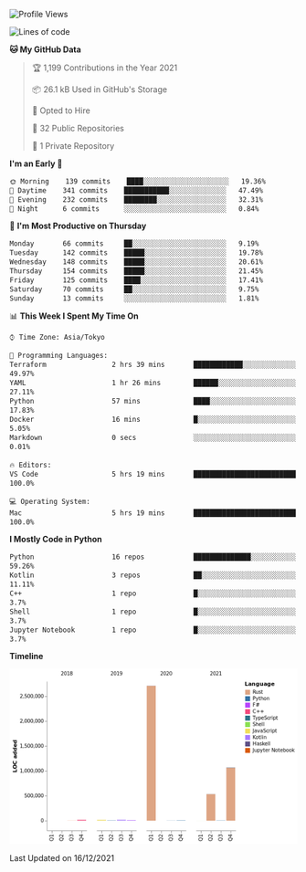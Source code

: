 <!--START_SECTION:waka-->
![Profile Views](http://img.shields.io/badge/Profile%20Views-0-blue)

![Lines of code](https://img.shields.io/badge/From%20Hello%20World%20I%27ve%20Written-4%20Million%20lines%20of%20code-blue)

**🐱 My GitHub Data** 

> 🏆 1,199 Contributions in the Year 2021
 > 
> 📦 26.1 kB Used in GitHub's Storage 
 > 
> 💼 Opted to Hire
 > 
> 📜 32 Public Repositories 
 > 
> 🔑 1 Private Repository 
 > 
**I'm an Early 🐤** 

```text
🌞 Morning    139 commits    ████░░░░░░░░░░░░░░░░░░░░░   19.36% 
🌆 Daytime    341 commits    ███████████░░░░░░░░░░░░░░   47.49% 
🌃 Evening    232 commits    ████████░░░░░░░░░░░░░░░░░   32.31% 
🌙 Night      6 commits      ░░░░░░░░░░░░░░░░░░░░░░░░░   0.84%

```
📅 **I'm Most Productive on Thursday** 

```text
Monday       66 commits     ██░░░░░░░░░░░░░░░░░░░░░░░   9.19% 
Tuesday      142 commits    █████░░░░░░░░░░░░░░░░░░░░   19.78% 
Wednesday    148 commits    █████░░░░░░░░░░░░░░░░░░░░   20.61% 
Thursday     154 commits    █████░░░░░░░░░░░░░░░░░░░░   21.45% 
Friday       125 commits    ████░░░░░░░░░░░░░░░░░░░░░   17.41% 
Saturday     70 commits     ██░░░░░░░░░░░░░░░░░░░░░░░   9.75% 
Sunday       13 commits     ░░░░░░░░░░░░░░░░░░░░░░░░░   1.81%

```


📊 **This Week I Spent My Time On** 

```text
⌚︎ Time Zone: Asia/Tokyo

💬 Programming Languages: 
Terraform                2 hrs 39 mins       ████████████░░░░░░░░░░░░░   49.97% 
YAML                     1 hr 26 mins        ██████░░░░░░░░░░░░░░░░░░░   27.11% 
Python                   57 mins             ████░░░░░░░░░░░░░░░░░░░░░   17.83% 
Docker                   16 mins             █░░░░░░░░░░░░░░░░░░░░░░░░   5.05% 
Markdown                 0 secs              ░░░░░░░░░░░░░░░░░░░░░░░░░   0.01%

🔥 Editors: 
VS Code                  5 hrs 19 mins       █████████████████████████   100.0%

💻 Operating System: 
Mac                      5 hrs 19 mins       █████████████████████████   100.0%

```

**I Mostly Code in Python** 

```text
Python                   16 repos            ██████████████░░░░░░░░░░░   59.26% 
Kotlin                   3 repos             ██░░░░░░░░░░░░░░░░░░░░░░░   11.11% 
C++                      1 repo              █░░░░░░░░░░░░░░░░░░░░░░░░   3.7% 
Shell                    1 repo              █░░░░░░░░░░░░░░░░░░░░░░░░   3.7% 
Jupyter Notebook         1 repo              █░░░░░░░░░░░░░░░░░░░░░░░░   3.7%

```


**Timeline**

![Chart not found](https://raw.githubusercontent.com/kitagawa-hr/kitagawa-hr/main/charts/bar_graph.png) 


 Last Updated on 16/12/2021
<!--END_SECTION:waka-->
